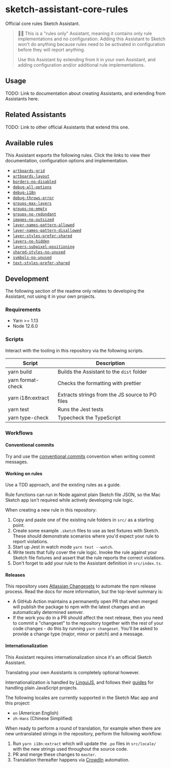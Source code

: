 # sketch-assistant-core-rules

Official core rules Sketch Assistant.

> 💁‍♀️ This is a "rules only" Assistant, meaning it contains only rule implementations and no
> configuration. Adding this Assistant to Sketch won't do anything because rules need to be
> activated in configuration before they will report anything.
>
> Use this Assistant by extending from it in your own Assistant, and adding configuration and/or
> additional rule implementations.

## Usage

TODO: Link to documentation about creating Assistants, and extending from Assistants here.

## Related Assistants

TODO: Link to other official Assistants that extend this one.

## Available rules

This Assistant exports the following rules. Click the links to view their documentation,
configuration options and implementation.

- [`artboards-grid`](./rules/artboards-grid)
- [`artboards-layout`](./rules/artboards-layout)
- [`borders-no-disabled`](./rules/borders-no-disabled)
- [`debug-all-options`](./rules/debug-all-options)
- [`debug-i18n`](./rules/debug-i18n)
- [`debug-throws-error`](./rules/debug-throws-error)
- [`groups-max-layers`](./rules/groups-max-layers)
- [`groups-no-empty`](./rules/groups-no-empty)
- [`groups-no-redundant`](./rules/groups-no-redundant)
- [`images-no-outsized`](./rules/images-no-outsized)
- [`layer-names-pattern-allowed`](./rules/layer-names-pattern-allowed)
- [`layer-names-pattern-disallowed`](./rules/layer-names-pattern-disallowed)
- [`layer-styles-prefer-shared`](./rules/layer-styles-prefer-shared)
- [`layers-no-hidden`](./rules/layers-no-hidden)
- [`layers-subpixel-positioning`](./rules/layers-subpixel-positioning)
- [`shared-styles-no-unused`](./rules/shared-styles-no-unused)
- [`symbols-no-unused`](./rules/symbols-no-unused)
- [`text-styles-prefer-shared`](./rules/text-styles-prefer-shared)

## Development

The following section of the readme only relates to developing the Assistant, not using it in your
own projects.

### Requirements

- Yarn >= 1.13
- Node 12.6.0

### Scripts

Interact with the tooling in this repository via the following scripts.

| Script            | Description                                     |
| ----------------- | ----------------------------------------------- |
| yarn build        | Builds the Assistant to the `dist` folder       |
| yarn format-check | Checks the formatting with prettier             |
| yarn i18n:extract | Extracts strings from the JS source to PO files |
| yarn test         | Runs the Jest tests                             |
| yarn type-check   | Typecheck the TypeScript                        |

### Workflows

#### Conventional commits

Try and use the [conventional commits](https://www.conventionalcommits.org/) convention when writing
commit messages.

#### Working on rules

Use a TDD approach, and the existing rules as a guide.

Rule functions can run in Node against plain Sketch file JSON, so the Mac Sketch app isn't required
while actively developing rule logic.

When creating a new rule in this repository:

1. Copy and paste one of the existing rule folders in `src/` as a starting point.
1. Create some example `.sketch` files to use as test fixtures with Sketch. These should demonstrate
   scenarios where you'd expect your rule to report violations.
1. Start up Jest in watch mode `yarn test --watch`.
1. Write tests that fully cover the rule logic. Invoke the rule against your Sketch file fixtures
   and assert that the rule reports the correct violations.
1. Don't forget to add your rule to the Assistant definition in `src/index.ts`.

#### Releases

This repository uses [Atlassian Changesets](https://github.com/atlassian/changesets) to automate the
npm release process. Read the docs for more information, but the top-level summary is:

- A GitHub Action maintains a permanently open PR that when merged will publish the package to npm
  with the latest changes and an automatically determined semver.
- If the work you do in a PR should affect the next release, then you need to commit a "changeset"
  to the repository together with the rest of your code changes - do this by running
  `yarn changeset`. You'll be asked to provide a change type (major, minor or patch) and a message.

#### Internationalization

This Assistant requires internationalization since it's an official Sketch Assistant.

Translating your own Assistants is completely optional however.

Internationalization is handled by [LinguiJS](https://lingui.js.org), and follows their
[guides](https://lingui.js.org/tutorials/javascript.html) for handling plain JavaScript projects.

The following locales are currently supported in the Sketch Mac app and this project:

- `en` (American English)
- `zh-Hans` (Chinese Simplified)

When ready to perform a round of translation, for example when there are new untranslated strings in
the repository, perform the following workflow:

1. Run `yarn i18n:extract` which will update the `.po` files in `src/locale/` with the new strings
   used throughout the source code.
1. PR and merge these changes to `master`.
1. Translation thereafter happens via [CrowdIn](https://crowdin.com) automation.
